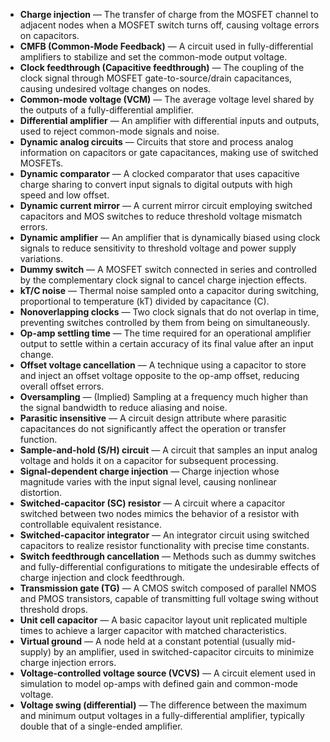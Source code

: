 - **Charge injection** — The transfer of charge from the MOSFET channel to adjacent nodes when a MOSFET switch turns off, causing voltage errors on capacitors.
- **CMFB (Common-Mode Feedback)** — A circuit used in fully-differential amplifiers to stabilize and set the common-mode output voltage.
- **Clock feedthrough (Capacitive feedthrough)** — The coupling of the clock signal through MOSFET gate-to-source/drain capacitances, causing undesired voltage changes on nodes.
- **Common-mode voltage (VCM)** — The average voltage level shared by the outputs of a fully-differential amplifier.
- **Differential amplifier** — An amplifier with differential inputs and outputs, used to reject common-mode signals and noise.
- **Dynamic analog circuits** — Circuits that store and process analog information on capacitors or gate capacitances, making use of switched MOSFETs.
- **Dynamic comparator** — A clocked comparator that uses capacitive charge sharing to convert input signals to digital outputs with high speed and low offset.
- **Dynamic current mirror** — A current mirror circuit employing switched capacitors and MOS switches to reduce threshold voltage mismatch errors.
- **Dynamic amplifier** — An amplifier that is dynamically biased using clock signals to reduce sensitivity to threshold voltage and power supply variations.
- **Dummy switch** — A MOSFET switch connected in series and controlled by the complementary clock signal to cancel charge injection effects.
- **kT/C noise** — Thermal noise sampled onto a capacitor during switching, proportional to temperature (kT) divided by capacitance (C).
- **Nonoverlapping clocks** — Two clock signals that do not overlap in time, preventing switches controlled by them from being on simultaneously.
- **Op-amp settling time** — The time required for an operational amplifier output to settle within a certain accuracy of its final value after an input change.
- **Offset voltage cancellation** — A technique using a capacitor to store and inject an offset voltage opposite to the op-amp offset, reducing overall offset errors.
- **Oversampling** — (Implied) Sampling at a frequency much higher than the signal bandwidth to reduce aliasing and noise.
- **Parasitic insensitive** — A circuit design attribute where parasitic capacitances do not significantly affect the operation or transfer function.
- **Sample-and-hold (S/H) circuit** — A circuit that samples an input analog voltage and holds it on a capacitor for subsequent processing.
- **Signal-dependent charge injection** — Charge injection whose magnitude varies with the input signal level, causing nonlinear distortion.
- **Switched-capacitor (SC) resistor** — A circuit where a capacitor switched between two nodes mimics the behavior of a resistor with controllable equivalent resistance.
- **Switched-capacitor integrator** — An integrator circuit using switched capacitors to realize resistor functionality with precise time constants.
- **Switch feedthrough cancellation** — Methods such as dummy switches and fully-differential configurations to mitigate the undesirable effects of charge injection and clock feedthrough.
- **Transmission gate (TG)** — A CMOS switch composed of parallel NMOS and PMOS transistors, capable of transmitting full voltage swing without threshold drops.
- **Unit cell capacitor** — A basic capacitor layout unit replicated multiple times to achieve a larger capacitor with matched characteristics.
- **Virtual ground** — A node held at a constant potential (usually mid-supply) by an amplifier, used in switched-capacitor circuits to minimize charge injection errors.
- **Voltage-controlled voltage source (VCVS)** — A circuit element used in simulation to model op-amps with defined gain and common-mode voltage.
- **Voltage swing (differential)** — The difference between the maximum and minimum output voltages in a fully-differential amplifier, typically double that of a single-ended amplifier.
